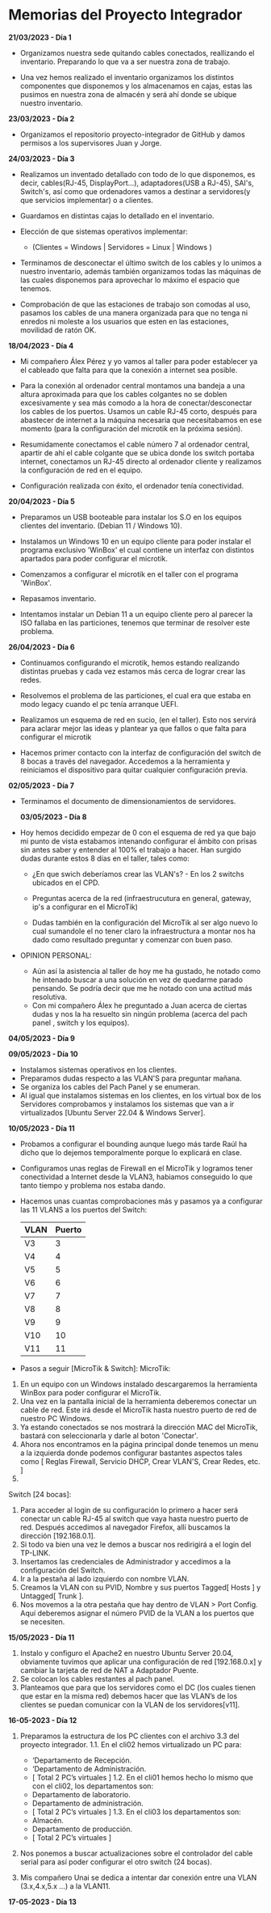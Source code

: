 # Memorias del Proyecto Integrador
**21/03/2023 - Día 1**
* Organizamos nuestra sede quitando cables conectados, reallizando el inventario. Preparando lo que va a ser nuestra zona de trabajo.

* Una vez hemos realizado el inventario organizamos los distintos componentes que disponemos y los almacenamos en cajas, estas las pusimos en nuestra zona de almacén y será ahí donde se ubique nuestro inventario.

**23/03/2023 - Día 2**
* Organizamos el repositorio proyecto-integrador de GitHub y damos permisos a los supervisores Juan y Jorge.

**24/03/2023  - Día 3**
* Realizamos un inventado detallado con todo de lo que disponemos, es decir, cables(RJ-45, DisplayPort...), adaptadores(USB a RJ-45), SAI's, Switch's, así  como que ordenadores vamos a destinar a servidores(y que servicios implementar) o a clientes. 

* Guardamos en distintas cajas lo detallado en el inventario.

* Elección de que sistemas operativos implementar:
  * (Clientes = Windows | Servidores = Linux | Windows ) 

* Terminamos de desconectar el último switch de los cables y lo unimos a nuestro inventario, además también organizamos todas las máquinas de las cuales disponemos para aprovechar lo máximo el espacio que tenemos.

* Comprobación de que las estaciones de trabajo son comodas al uso, pasamos los cables de una manera organizada para que no tenga ni enredos ni moleste a los usuarios que esten en las estaciones, movilidad de ratón OK.

**18/04/2023 - Día 4**
* Mi compañero Álex Pérez y yo vamos al taller para poder establecer ya el cableado que falta para que la conexión a internet sea posible.

* Para la conexión al ordenador central montamos una bandeja a una altura aproximada para que los cables colgantes no se doblen excesivamente y sea más comodo a la hora de conectar/desconectar los cables de los puertos. Usamos un cable RJ-45 corto, después para abastecer de internet a la máquina necesaria que necesitabamos en ese momento (para la configuración del microtik en la próxima sesión).  

* Resumidamente conectamos el cable número 7 al ordenador central, apartir de ahí el cable colgante que se ubica donde los switch portaba internet, conectamos un RJ-45 directo al ordenador cliente y realizamos la configuración de red en el equipo. 

* Configuración realizada con éxito, el ordenador tenía conectividad. 

**20/04/2023 - Día 5**
* Preparamos un USB booteable para instalar los S.O en los equipos clientes del inventario. (Debian 11 / Windows 10).

* Instalamos un Windows 10 en un equipo cliente para poder instalar el programa exclusivo 'WinBox' el cual contiene un interfaz con distintos apartados para poder configurar el microtik.

* Comenzamos a configurar el microtik en el taller con el programa 'WinBox'.

* Repasamos inventario.

* Intentamos instalar un Debian 11 a un equipo cliente pero al parecer la ISO fallaba en las particiones, tenemos que terminar de resolver este problema.

**26/04/2023 - Día 6**
* Continuamos configurando el microtik, hemos estando realizando distintas pruebas y cada vez estamos más cerca de lograr crear las redes.

* Resolvemos el problema de las particiones, el cual era que estaba en modo legacy cuando el pc tenía arranque UEFI.

* Realizamos un esquema de red en sucio, (en el taller). Esto nos servirá para aclarar mejor las ideas y plantear ya que fallos o que falta para configurar   el microtik

* Hacemos primer contacto con la interfaz de configuración del switch de 8 bocas a través del navegador. Accedemos a la herramienta y reiniciamos el dispositivo para quitar cualquier configuración previa.
  
**02/05/2023 - Día 7**
* Terminamos el documento de dimensionamientos de servidores.
  
  **03/05/2023 - Día 8**
* Hoy hemos decidido empezar de 0 con el esquema de red ya que bajo mi punto de vista estabamos intenando configurar el ámbito con prisas sin antes saber y entender al 100% el trabajo a hacer. Han surgido dudas durante estos 8 días en el taller, tales como: 

  * ¿En que swich deberíamos crear las VLAN's? - En los 2 switchs ubicados en el CPD.

  * Preguntas acerca de la red (infraestrucutura en general, gateway, ip's a configurar en el MicroTik)

  * Dudas también en la configuración del MicroTik al ser algo nuevo lo cual sumandole el no tener claro la infraestructura a montar nos ha dado como resultado preguntar y comenzar con buen paso.

* OPINION PERSONAL:
  * Aún así la asistencia al taller de hoy me ha gustado, he notado como he intenado buscar a una solución en vez de quedarme parado pensando. Se podría     decir que me he notado con una actitud más resolutiva.
  * Con mi compañero Álex he preguntado a Juan acerca de ciertas dudas y nos la ha resuelto sin ningún problema (acerca del pach panel , switch y los equipos).

**04/05/2023 - Día 9**

**09/05/2023 - Día 10**
* Instalamos sistemas operativos en los clientes.
* Preparamos dudas respecto a las VLAN'S para preguntar mañana.
* Se organiza los cables del Pach Panel y se enumeran.
* Al igual que instalamos sistemas en los clientes, en los virtual box de los Servidores comprobamos y instalamos los sistemas que van a ir virtualizados [Ubuntu Server 22.04 & Windows Server].

**10/05/2023 - Día 11**
* Probamos a configurar el bounding aunque luego más tarde Raúl ha dicho que lo dejemos temporalmente porque lo explicará en clase.
* Configuramos unas reglas de Firewall en el MicroTik y logramos tener conectividad a Internet desde la VLAN3, habiamos conseguido lo que tanto tiempo y problema nos estaba dando.
* Hacemos unas cuantas comprobaciones más y pasamos ya a configurar las 11 VLANS a los puertos del Switch:
    
    | VLAN | Puerto |
    | ---- | ------ |
    |  V3  |   3    |
    |  V4  |   4    |
    |  V5  |   5    |
    |  V6  |   6    |
    |  V7  |   7    |
    |  V8  |   8    |
    |  V9  |   9    |
    |  V10 |   10   |
    |  V11 |   11   |
    
* Pasos a seguir [MicroTik & Switch]:
 MicroTik:
 1. En un equipo con un Windows instalado descargaremos la herramienta WinBox para poder configurar el MicroTik.
 2. Una vez en la pantalla inicial de la herramienta deberemos conectar un cable de red. Este irá desde el MicroTik hasta nuestro puerto de red de nuestro PC Windows.
 3. Ya estando conectados se nos mostrará la dirección MAC del MicroTik, bastará con seleccionarla y darle al boton 'Conectar'.
 4. Ahora nos encontramos en la página principal donde tenemos un menu a la izquierda donde podemos configurar bastantes aspectos tales como [ Reglas Firewall, Servicio DHCP, Crear VLAN'S, Crear Redes, etc. ] 
 5. 
Switch [24 bocas]:
1. Para acceder al login de su configuración lo primero a hacer será conectar un cable RJ-45 al switch que vaya hasta nuestro puerto de red. Después accedimos al navegador Firefox, allí buscamos la dirección [192.168.0.1].
2. Si todo va bien una vez le demos a buscar nos redirigirá a el login del TP-LINK.
3. Insertamos las credenciales de Administrador y accedimos a la configuración del Switch.
4. Ir a la pestaña al lado izquierdo con nombre VLAN.
5. Creamos la VLAN con su PVID, Nombre y sus puertos Tagged[ Hosts ] y Untagged[ Trunk ].
6. Nos movemos a la otra pestaña que hay dentro de VLAN > Port Config. Aquí deberemos asignar el número PVID de la VLAN a los puertos que se necesiten. 

**15/05/2023 - Día 11**
 1. Instalo y configuro el Apache2 en nuestro Ubuntu Server 20.04, obviamente tuvimos que aplicar una configuración de red [192.168.0.x] y cambiar la tarjeta de red de NAT a Adaptador Puente.
 2. Se colocan los cables restantes al pach panel.
 3. Planteamos que para que los servidores como el DC (los cuales tienen que estar en la misma red) debemos hacer que las VLAN’s de los clientes se puedan comunicar con la VLAN de los servidores[v11].

**16-05-2023 - Día 12**
 1. Preparamos la estructura de los PC clientes con el archivo 3.3 del proyecto integrador.
 1.1. En el cli02 hemos virtualizado un PC para:
     - ‘Departamento de Recepción.
     - ‘Departamento de Administración. 
     - [ Total 2 PC’s virtuales ]
 1.2. En el cli01 hemos hecho lo mismo que con el cli02, los departamentos son: 
     - Departamento de laboratorio.
     - Departamento de administración.
     - [ Total 2 PC’s virtuales ]
 1.3. En el cli03 los departamentos son: 
     - Almacén.
     - Departamento de producción.
     - [ Total 2 PC’s virtuales ]

 2. Nos ponemos a buscar actualizaciones sobre el controlador del cable serial para así poder configurar el otro switch (24 bocas).
 3. Mis compañero Unai se dedica a intentar dar conexión entre una VLAN (3.x,4.x,5.x …) a la VLAN11.

**17-05-2023 - Día 13**

